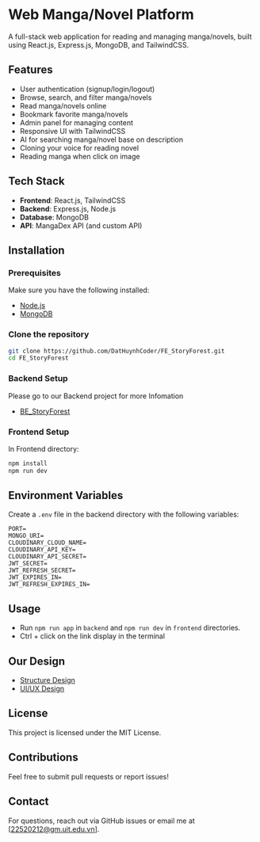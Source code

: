 # Web Manga/Novel Platform

A full-stack web application for reading and managing manga/novels, built using React.js, Express.js, MongoDB, and TailwindCSS.

## Features

- User authentication (signup/login/logout)
- Browse, search, and filter manga/novels
- Read manga/novels online
- Bookmark favorite manga/novels
- Admin panel for managing content
- Responsive UI with TailwindCSS
- AI for searching manga/novel base on description
- Cloning your voice for reading novel
- Reading manga when click on image

## Tech Stack

- **Frontend**: React.js, TailwindCSS
- **Backend**: Express.js, Node.js
- **Database**: MongoDB
- **API**: MangaDex API (and custom API)

## Installation

### Prerequisites
Make sure you have the following installed:
- [Node.js](https://nodejs.org/)
- [MongoDB](https://www.mongodb.com/)

### Clone the repository
```sh
git clone https://github.com/DatHuynhCoder/FE_StoryForest.git
cd FE_StoryForest
```

### Backend Setup
Please go to our Backend project for more Infomation
- [BE_StoryForest](https://github.com/DatHuynhCoder/BE_StoryForest)

### Frontend Setup
In Frontend directory:
```sh
npm install
npm run dev
```

## Environment Variables
Create a `.env` file in the backend directory with the following variables:
```
PORT=
MONGO_URI=
CLOUDINARY_CLOUD_NAME=
CLOUDINARY_API_KEY=
CLOUDINARY_API_SECRET=
JWT_SECRET=
JWT_REFRESH_SECRET=
JWT_EXPIRES_IN=
JWT_REFRESH_EXPIRES_IN=
```

## Usage
- Run `npm run app` in `backend` and `npm run dev` in `frontend` directories.
- Ctrl + click on the link display in the terminal

## Our Design
- [Structure Design](https://drive.google.com/file/d/18xYJh17B0YMIHlQm0kixvrh87Uz981Zm/view?usp=sharing)
- [UI/UX Design](https://www.figma.com/design/MgHOWUFJYKD3JFOCdivLWd/StoryForest---07---NT208?node-id=4-358&t=RELcnZrUQvG86DKQ-1)

## License
This project is licensed under the MIT License.

## Contributions
Feel free to submit pull requests or report issues!

## Contact
For questions, reach out via GitHub issues or email me at [22520212@gm.uit.edu.vn].

